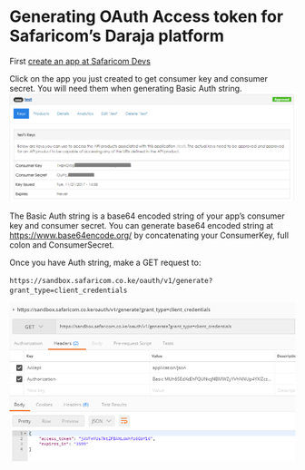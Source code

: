 <h1>Generating OAuth Access token for Safaricom’s Daraja platform</h1>

First  [create an app at Safaricom Devs](https://developer.safaricom.co.ke/user/915/apps/add)

Click on the app you just created to get consumer key and consumer secret. You will need them when generating Basic Auth string.
![where to find keys](https://github.com/kmacharia/darajaaccesstoken/blob/master/consumer-and-secret-keys.png)

The Basic Auth string is a base64 encoded string of your app’s consumer key and consumer secret. You can generate base64 encoded string at https://www.base64encode.org/ by concatenating your ConsumerKey, full colon and ConsumerSecret.

Once you have Auth string, make a GET request to:

`https://sandbox.safaricom.co.ke/oauth/v1/generate?grant_type=client_credentials`

![sample access token request](https://github.com/kmacharia/darajaaccesstoken/blob/master/generate-access-token-request.png)

